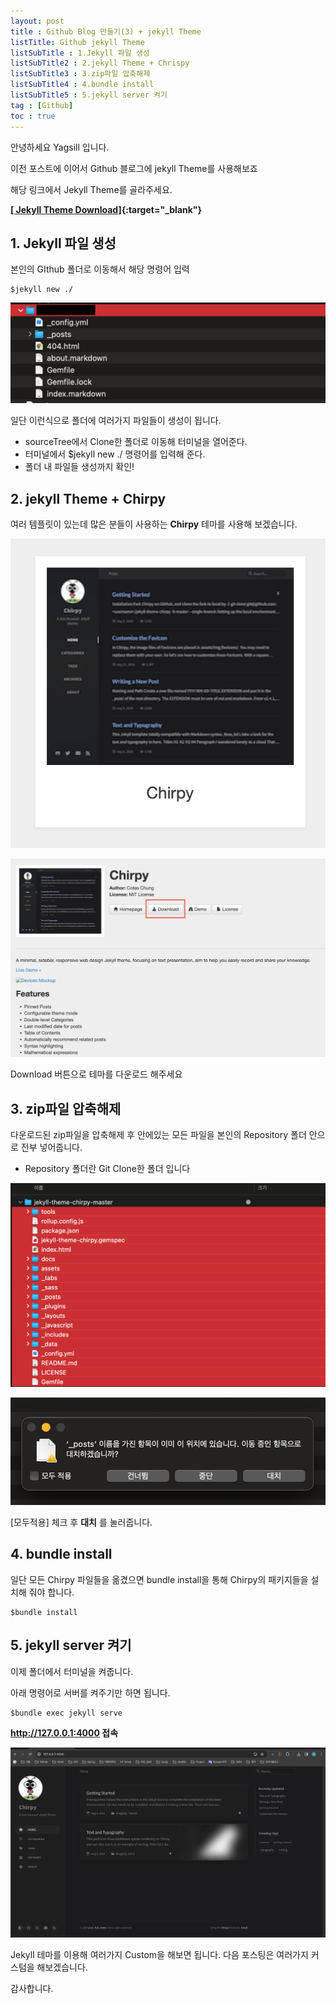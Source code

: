 ```yaml
---
layout: post
title : Github Blog 만들기(3) + jekyll Theme
listTitle: Github jekyll Theme
listSubTitle : 1.Jekyll 파일 생성
listSubTitle2 : 2.jekyll Theme + Chrispy
listSubTitle3 : 3.zip파일 압축해제
listSubTitle4 : 4.bundle install
listSubTitle5 : 5.jekyll server 켜기
tag : [Github]
toc : true
---
```


안녕하세요 Yagsill 입니다.
  
이전 포스트에 이어서 Github 블로그에 jekyll Theme를 사용해보죠
  
해당 링크에서 Jekyll Theme를 골라주세요.
	
**[[ Jekyll Theme Download]](http://jekyllthemes.org/){:target="_blank"}**
  
<div id="subTitle"></div>

## **1. Jekyll 파일 생성**
  
본인의 GIthub 폴더로 이동해서 해당 명령어 입력
  
```linux
$jekyll new ./
```
  
![image](/assets/jekyllFolder.png)
  
일단 이런식으로 폴더에 여러가지 파일들이 생성이 됩니다.
* sourceTree에서 Clone한 폴더로 이동해 터미널을 열어준다.
* 터미널에서 $jekyll new ./ 명령어를 입력해 준다.
* 폴더 내 파일들 생성까지 확인!
  
<div id="subTitle2"></div>

## **2. jekyll Theme + Chirpy**
  
여러 템플릿이 있는데 많은 분들이 사용하는 **Chirpy** 테마를 사용해 보겠습니다.

![image](/assets/Chrispy_theme_download.png)

![image](/assets//Chrispy_theme.png)

Download 버튼으로 테마를 다운로드 해주세요
  
<div id="subTitle3"></div>

## **3. zip파일 압축해제**

다운로드된 zip파일을 압축해제 후 안에있는 모든 파일을 본인의 Repository 폴더 안으로 전부 넣어줍니다.
* Repository 폴더란 Git Clone한 폴더 입니다

![image](/assets/jekyll_cover_file_all.png)
  
![image](/assets/jekyll_cover_file_agree.png)
  
[모두적용] 체크 후 **대치** 를 눌러줍니다.
  
<div id="subTitle4"></div>

## **4. bundle install**

일단 모든 Chirpy 파일들을 옮겼으면 bundle install을 통해 Chirpy의 패키지들을 설치해 줘야 합니다.
  
```linux
$bundle install
```
  
<div id="subTitle5"></div>

## **5. jekyll server 켜기**
  
이제 폴더에서 터미널을 켜줍니다.
  
아래 명령어로 서버를 켜주기만 하면 됩니다.

```linux
$bundle exec jekyll serve
```

**http://127.0.0.1:4000 접속**

![image](/assets/jekyll_chrispy.png)
  
Jekyll 테마를 이용해 여러가지 Custom을 해보면 됩니다. 다음 포스팅은 여러가지 커스텀을 해보겠습니다.
  
감사합니다.